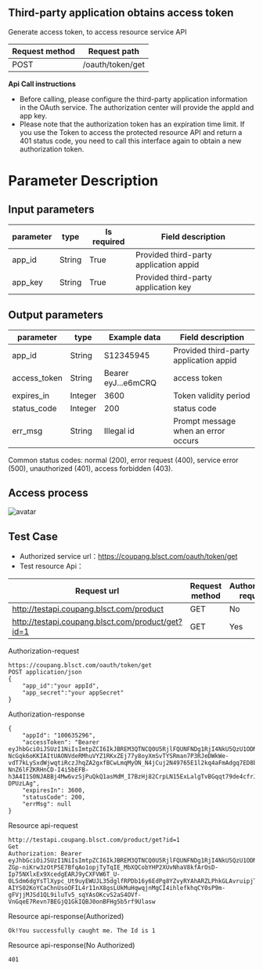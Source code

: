 ## Third-party application obtains access token
Generate access token, to access resource service API

Request method | Request path
---|---
POST | /oauth/token/get

**Api Call instructions**
* Before calling, please configure the third-party application information in the OAuth service. The authorization center will provide the appId and app key.
* Please note that the authorization token has an expiration time limit. If you use the Token to access the protected resource API and return a 401 status code, you need to call this interface again to obtain a new authorization token.

# Parameter Description
## Input parameters
parameter | type | Is required  | Field description  
---|---|---|---
app_id | String | True | Provided third-party application appid
app_key | String | True | Provided third-party application key

## Output parameters
parameter | type | Example data | Field description  | 
---|---|---|---
app_id | String | S12345945 | Provided third-party application appid | 
access_token | String | Bearer eyJ...e6mCRQ | access token
expires_in | Integer | 3600 | Token validity period
status_code | Integer | 200 | status code
err_msg | String | Illegal id |Prompt message when an error occurs 

Common status codes: normal (200), error request (400), service error (500), unauthorized (401), access forbidden (403).

## Access process
![avatar](https://eumengman.blsct.com/Oauth%E6%B5%81%E7%A8%8B.png)

## Test Case
* Authorized service url：https://coupang.blsct.com/oauth/token/get
* Test resource Api：
  
Request url | Request method | Authorization required |
---|---|---|
http://testapi.coupang.blsct.com/product | GET |No |
http://testapi.coupang.blsct.com/product/get?id=1 | GET | Yes |

Authorization-request
```
https://coupang.blsct.com/oauth/token/get
POST application/json
{
    "app_id":"your appId",
    "app_secret":"your appSecret"
}
```
Authorization-response
```
{
    "appId": "100635296",
    "accessToken": "Bearer eyJhbGciOiJSUzI1NiIsImtpZCI6IkJBREM3QTNCQ0U5RjlFQUNFNDg1RjI4NkU5QzU1ODM5OUJCMkM4MUNSUzI1NiIsInR5cCI6ImF0K2p3dCIsIng1dCI6InV0eDZPODZmbnF6a2hmS0c2Y1ZZT1p1eXlCdyJ9.eyJuYmYiOjE1OTc3MTczNTAsImV4cCI6MTU5NzcyMDk1MCwiaXNzIjoiaHR0cDovL2xvY2FsaG9zdDo1MDA2IiwiY2xpZW50X2lkIjoiMTAwNjM1Mjk2IiwianRpIjoiOUQ0RTNFNDczQTI5MEU1MjAxRUMwMTUyRTNCN0FBRTciLCJpYXQiOjE1OTc3MTczNTAsInNjb3BlIjpbImJhaWx1bkFwaSJdfQ.mZiueNr1MjaKNK3UaXTTPYLMd87VLREj9Wi1uKQcRJ914FM74phhM9U0NrPpQ5xry1nFCQL4hMsZ7hU9O0Z9-NcGqk6oKKIAItUAONVdeRMhuVYZ1RKxZEj77y8oyXmSvTYSRman7P3RJeDWkWe-vdT7kLySxdWjwqtiRczJhqZA2gxfBCwLmqMyON_N4jCuj2N49765E1l2kq4aFmAdgq7ED8bYH0l7M4MfxOU-NnZ6lFZKRHnCD-I4i5bEFB-h3A4I1S0NJABBj4Mw6vzSjPuQkQ1asMdM_I7BzHj82CrpLN15ExLalgTvBGqqt79de4cfrJa4S96NY3-DPUzLAg",
    "expiresIn": 3600,
    "statusCode": 200,
    "errMsg": null
}
```
Resource api-request
```
http://testapi.coupang.blsct.com/product/get?id=1
Get 
Authorization: Bearer eyJhbGciOiJSUzI1NiIsImtpZCI6IkJBREM3QTNCQ0U5RjlFQUNFNDg1RjI4NkU5QzU1ODM5OUJCMkM4MUNSUzI1NiIsInR5cCI6ImF0K2p3dCIsIng1dCI6InV0eDZPODZmbnF6a2hmS0c2Y1ZZT1p1eXlCdyJ9.eyJuYmYiOjE1OTc3MTQ0NTAsImV4cCI6MTU5NzcxODA1MCwiaXNzIjoiaHR0cDovL2xvY2FsaG9zdDo1MDA2IiwiY2xpZW50X2lkIjoidGVzdENsaWVudCIsImp0aSI6IjYyNDMwRDM4QjFGMzI4NEI4Q0NGODFCRDdEMUVCNkI0IiwiaWF0IjoxNTk3NzE0NDUwLCJzY29wZSI6WyJiYWlsdW5BcGkiXX0.YlhbfO7bTcSiO2kJ5aBOURZn4DWxN-ZGp-niKrw3zOtPSE7BfqAo1opjTyTqIE_MbXQCobYHP2XUvNhaV8kfArOsD-Ip75NXlxEx9XcedgEARJ9yCXFVW6T_U-0LSdm6dgYsTlXypc_Ut9uyEWUJL35dglfRPDb16y6EdPg8YZvyRYAhARZLPhkGLAvruipjT74fnuO-AIYS02KoYCaChnUsoOFIL4r11nX8gsLUkMuHqwqjnMgCI4ihlefkhqCY0sP9m-gFVjjMJSd1QL9iluTv5_sqYAsOKcvS2aS4OVf-VnGqeE7Revn7BEGjQ1GkIQBJ0onBFHg5b5rf9Ulasw
```
Resource api-response(Authorized)
```
Ok!You successfully caught me. The Id is 1
```
Resource api-response(No Authorized)
```
401
```
